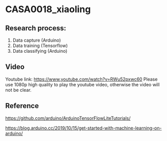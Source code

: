 # CASA0018_xiaoling
## Research process: 
1. Data capture (Arduino)
2. Data training (Tensorflow)
3. Data classifying (Arduino)


## Video 
Youtube link: https://www.youtube.com/watch?v=RWu52pxwc60
Please use 1080p high quality to play the youtube video, otherwise the video will not be clear.

## Reference
https://github.com/arduino/ArduinoTensorFlowLiteTutorials/

https://blog.arduino.cc/2019/10/15/get-started-with-machine-learning-on-arduino/
